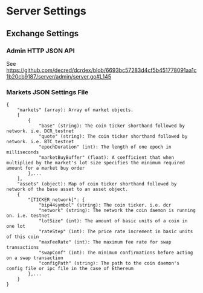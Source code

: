 # Server Settings

## Exchange Settings

### Admin HTTP JSON API

See <https://github.com/decred/dcrdex/blob/6693bc57283d4cf5b451778091aa1c1b20cb9187/server/admin/server.go#L145>

### Markets JSON Settings File

```text
{
    "markets" (array): Array of market objects.
    [
        {
            "base" (string): The coin ticker shorthand followed by network. i.e. DCR_testnet
            "quote" (string): The coin ticker shorthand followed by network. i.e. BTC_testnet
            "epochDuration" (int): The length of one epoch in milliseconds
            "marketBuyBuffer" (float): A coefficient that when multiplied by the market's lot size specifies the minimum required amount for a market buy order
        },...
    ],
    "assets" (object): Map of coin ticker shorthand followed by network of the base asset to an asset object.
    {
        "[TICKER_network]": {
            "bip44symbol" (string): The coin ticker. i.e. dcr
            "network" (string): The network the coin daemon is running on. i.e. testnet
            "lotSize" (int): The amount of basic units of a coin in one lot
            "rateStep" (int): The price rate increment in basic units of this coin
            "maxFeeRate" (int): The maximum fee rate for swap transactions
            "swapConf" (int): The minimum confirmations before acting on a swap transaction
            "configPath" (string): The path to the coin daemon's config file or ipc file in the case of Ethereum
        },...
    }
}
```
